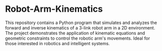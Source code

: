 # Robot-Arm-Kinematics
This repository contains a Python program that simulates and analyzes the forward and inverse kinematics of a 3-link robot arm in a 2D environment. The project demonstrates the application of kinematic equations and geometric constraints to control the robotic arm's movements. Ideal for those interested in robotics and intelligent systems.
